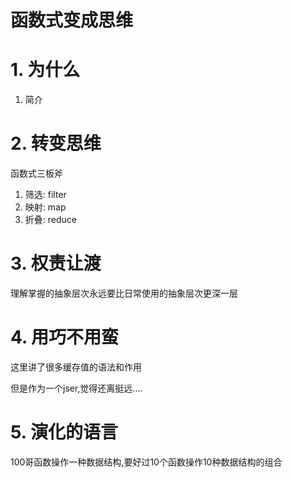 # 函数式变成思维

# 1. 为什么

1. 简介

# 2. 转变思维

函数式三板斧

1. 筛选: filter
2. 映射: map
3. 折叠: reduce

 # 3. 权责让渡
 
理解掌握的抽象层次永远要比日常使用的抽象层次更深一层

# 4. 用巧不用蛮

这里讲了很多缓存值的语法和作用

但是作为一个jser,觉得还离挺远....

# 5. 演化的语言

100哥函数操作一种数据结构,要好过10个函数操作10种数据结构的组合

